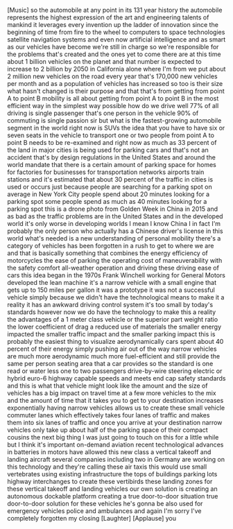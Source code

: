 
[Music]
so the automobile at any point in its
131 year history the automobile
represents the highest expression of the
art and engineering talents of mankind
it leverages every invention up the
ladder of innovation since the beginning
of time from fire to the wheel to
computers to space technologies
satellite navigation systems and even
now artificial intelligence and as smart
as our vehicles have become we&#39;re still
in charge
so we&#39;re responsible for the problems
that&#39;s created and the ones yet to come
there are at this time about 1 billion
vehicles on the planet and that number
is expected to increase to 2 billion by
2050 in California alone where I&#39;m from
we put about 2 million new vehicles on
the road every year
that&#39;s 170,000 new vehicles per month
and as a population of vehicles has
increased so too is their size what
hasn&#39;t changed is their purpose
and that that&#39;s from getting from point
A to point B mobility is all about
getting from point A to point B in the
most efficient way in the simplest way
possible how do we drive well
77% of all driving is single passenger
that&#39;s one person in the vehicle
90% of commuting is single passion sir
but what is the fastest-growing
automobile segment in the world right
now is SUVs the idea that you have to
have six or seven seats in the vehicle
to transport one or two people from
point A to point B needs to be
re-examined and right now as much as 33
percent of the land in major cities is
being used for parking cars
and that&#39;s not an accident that&#39;s by
design regulations in the United States
and around the world mandate that there
is a certain amount of parking space for
homes for factories for businesses for
transportation networks airports train
stations and it&#39;s estimated that about
30 percent of the traffic in cities is
used or occurs just because people are
searching for a parking spot on average
in New York City people spend about 20
minutes looking for a parking spot some
people spend as much as 40 minutes
looking for a parking spot this is a
drone photo from Golden Week in China in
2015 and as bad as the traffic problems
are in the United States and in the
developed world it&#39;s only worse in
developing worlds I mean I know China I
in fact I&#39;m probably the only person who
actually has a Chinese driver&#39;s license
in this world what&#39;s needed is a new
understanding of personal mobility
there&#39;s a category of vehicles has been
forgotten in a rush to get to where we
are and that is basically something that
combines the energy efficiency of
motorcycles the ease of parking the
operating cost of maneuverability with
the safety comfort all-weather operation
and driving these driving ease of cars
this idea began in the 1970s Frank
Winchell working for General Motors
developed the lean machine it&#39;s a narrow
vehicle with a small engine that gets up
to 150 miles per gallon it was a
prototype it was not a successful
vehicle simply because we didn&#39;t have
the technological means to make it a
reality it has an awkward driving
control system it&#39;s too small by today&#39;s
standards however now we do have the
technology to make this a reality the
advantages of a 1 meter class vehicle
or the superior part weight ratio the
lower coefficient of drag a reduced use
of materials the smaller energy impacted
the smaller traffic impact and the
smaller parking impact this is probably
the easiest thing to visualize
aerodynamically cars spent about 40
percent of their energy simply pushing
air out of the way narrow vehicles are
much more aerodynamic much more
fuel-efficient and still provide the
same per person seating area that a car
provides
so the standard is one read or water
less one to two passengers drive-by-wire
steering electric or hybrid euro-6
highway capable speeds and meets end cap
safety standards and this is what that
vehicle might look like the amount and
the size of vehicles has a big impact on
travel time at a few more vehicles to
the mix and the amount of time that it
takes you to get to your destination
increases exponentially
having narrow vehicles allows us to
create these small vehicle commuter
lanes which effectively takes four lanes
of traffic and makes them into six lanes
of traffic and once you arrive at your
destination narrow vehicles only take up
about half of the parking space of their
compact cousins the next big thing I was
just going to touch on this for a little
while but I think it&#39;s important
on-demand aviation recent technological
advances in batteries in motors have
allowed this new class a vertical
takeoff and landing aircraft several
companies including two in Germany are
working on this technology and they&#39;re
calling these air taxis this would use
small vertebrates using existing
infrastructure the tops of buildings
parking lots highway interchanges to
create these vertibirds these landing
zones for these vertical takeoff and
landing vehicles our own solution is
creating an autonomous dockable platform
creating a true door-to-door situation
true door-to-door solution for these
vehicles
he&#39;s gonna be also used for emergency
vehicles police and ambulances and again
I&#39;m sorry I&#39;ve completely forgotten my
closing
[Laughter]
[Applause]
you
